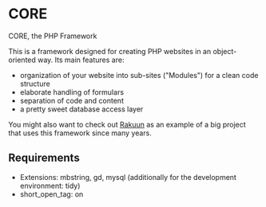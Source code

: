 CORE
====

CORE, the PHP Framework

This is a framework designed for creating PHP websites in an object-oriented way. Its main features are:

* organization of your website into sub-sites ("Modules") for a clean code structure
* elaborate handling of formulars
* separation of code and content
* a pretty sweet database access layer

You might also want to check out [Rakuun](https://github.com/Sebioff/Rakuun) as an example of a big project that uses this framework since many years.

Requirements
------------
* Extensions: mbstring, gd, mysql (additionally for the development environment: tidy)
* short_open_tag: on
